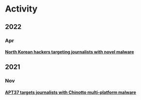 # Activity

## 2022

### Apr

#### [North Korean hackers targeting journalists with novel malware](https://www.bleepingcomputer.com/news/security/north-korean-hackers-targeting-journalists-with-novel-malware/?\_hsmi=211902406&\_hsenc=p2ANqtz--8dvxYA-4qEJetQdgIyNG\_HuJqtXhl1jzYOBcwl8-Bdga59AyGKWAruslqGbS56\_KUF3AvbJgyzLkVCFJpXdvzxmSFyunmskU6CMoayClB0AF7Njo)



## 2021

### Nov

#### [APT37 targets journalists with Chinotto multi-platform malware](https://www.bleepingcomputer.com/news/security/apt37-targets-journalists-with-chinotto-multi-platform-malware/)

